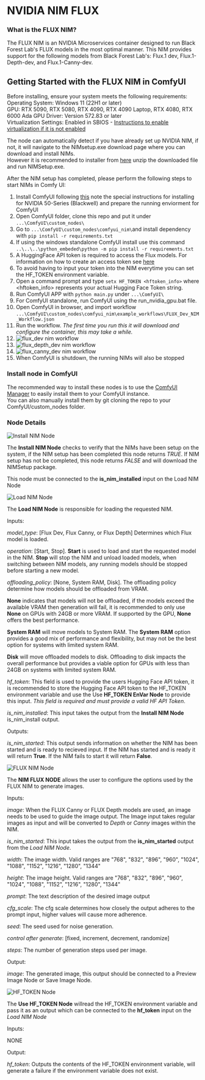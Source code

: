 # NVIDIA NIM FLUX

### What is the FLUX NIM?

The FLUX NIM is an NVIDIA Microservices container designed to run Black Forest Lab's FLUX models in the most optimal manner. This NIM provides support for the following models from Black Forest Lab's:  Flux.1 dev, Flux.1-Depth-dev, and Flux.1-Canny-dev. 

## Getting Started with the FLUX NIM in ComfyUI

Before installing, ensure your system meets the following requirements:  
Operating System: Windows 11 (22H1 or later)  
GPU: RTX 5090, RTX 5080, RTX 4090, RTX 4090 Laptop, RTX 4080, RTX 6000 Ada 
GPU Driver: Version 572.83 or later  
Virtualization Settings: Enabled in SBIOS - [Instructions to enable virtualization if it is not enabled](https://support.microsoft.com/en-gb/windows/enable-virtualization-on-windows-c5578302-6e43-4b4b-a449-8ced115f58e1)


The node can automatically detect if you have already set up NVIDIA NIM, if not, it will navigate to the NIMsetup.exe download page where you can download and install NIMs.  
However it is recommended to installer from [here](https://assets.ngc.nvidia.com/products/api-catalog/rtx/NIM_Prerequisites_Installer_03052025.zip) unzip the downloaded file and run NIMSetup.exe. 

After the NIM setup has completed, please perform the following steps to start NIMs in Comfy UI:

1. Install ComfyUI following [this](https://github.com/comfyanonymous/ComfyUI?tab=readme-ov-file#installing) note the special instructions for installing for NVIDIA 50-Series (Blackwell) and prepare the running enviorment for ComfyUI
2. Open ComfyUI folder, clone this repo and put it under `...\ComfyUI\custom_nodes\`
3. Go to `...\ComfyUI\custom_nodes\comfyui_nim\`and install dependency with `pip install -r requirements.txt`
4. If using the windows standalone ComfyUI install use this command `..\..\..\python_embeded\python -m pip install -r requirements.txt`
5. A HuggingFace API token is required to access the Flux models. For information on how to create an access token see [here](https://huggingface.co/docs/hub/en/security-tokens)
6. To avoid having to input your token into the NIM everytime you can set the HF_TOKEN environment variable.
7. Open a command prompt and type `setx HF_TOKEN <hftoken_info>` where <hftoken_info> represents your actual Hugging Face Token string.
8. Run ComfyUI APP with `python main.py` under `...\ComfyUI\`
9. For ComfyUI standalone, run ComfyUI using the run_nvidia_gpu.bat file. 
10. Open ComfyUI in browser, and import workflow `...\ComfyUI\custom_nodes\comfyui_nim\example_workflows\FLUX_Dev_NIM_Workflow.json`
11. Run the workflow. *The first time you run this it will download and configure the container, this may take a while.*
12. ![flux_dev nim workflow](assets/Flux.1_dev_NIM.png)
13. ![flux_depth_dev nim workflow](assets/Flux.1_depth_dev_NIM.png)
14. ![flux_canny_dev nim workflow](assets/Flux.1_canny_dev_NIM.png) 
15. When ComfyUI is shutdown, the running NIMs will also be stopped  

### Install node in ComfyUI
The recommended way to install these nodes is to use the [ComfyUI Manager](https://github.com/ltdrdata/ComfyUI-Manager) to easily install them to your ComfyUI instance.  
You can also manually install them by git cloning the repo to your ComfyUI/custom_nodes folder.


### Node Details
![Install NIM Node](assets/Install_NIM_Node.png)

The **Install NIM Node** checks to verify that the NIMs have been setup on the system, if the NIM setup has been completed this node returns *TRUE*. If NIM setup has not be completed, this node returns *FALSE* and will download the NIMSetup package.

This node must be connected to the **is_nim_installed** input on the Load NIM Node

![Load NIM Node](assets/Load_NIM_Node.png)

The **Load NIM Node** is responsible for loading the requested NIM. 

Inputs:

*model_type*: [Flux Dev, Flux Canny, or Flux Depth] Determines which Flux model is loaded.

*operation*: [Start, Stop]. **Start** is used to load and start the requested model in the NIM.  **Stop** will stop the NIM and unload loaded models, when switching between NIM models, any running models should be stopped before starting a new model.

*offloading_policy*: [None, System RAM, Disk]. The offloading policy determine how models should be offloaded from VRAM.

**None** indicates that models will not be offloaded, if the models exceed the available VRAM then generation will fail, it is recommended to only use **None** on GPUs with 24GB or more VRAM. If supported by the GPU, **None** offers the best performance.

**System RAM** will move models to System RAM. The **System RAM** option provides a good mix of performance and flexibility, but may not be the best option for systems with limited system RAM.

**Disk** will move offloaded models to disk. Offloading to disk impacts the overall performance but provides a viable option for GPUs with less than 24GB on systems with limited system RAM.

*hf_token*: This field is used to provide the users Hugging Face API token, it is recommended to store the Hugging Face API token to the HF_TOKEN environment variable and use the Use **HF_TOKEN EnVar Node** to provide this input. *This field is required and must provide a valid HF API Token*.

*is_nim_installed*: This input takes the output from the **Install NIM Node** is_nim_install output.

Outputs:

*is_nim_started*: This output sends information on whether the NIM has been started and is ready to recieved input. If the NIM has started and is ready it will return **True**. If the NIM fails to start it will return **False**.

![FLUX NIM Node](assets/Flux_NIM_Node.png)

The **NIM FLUX NODE** allows the user to configure the options used by the FLUX NIM to generate images.

Inputs:

*image*: When the FLUX Canny or FLUX Depth models are used, an image needs to be used to guide the image output. The Image input takes regular images as input and will be converted to *Depth* or *Canny* images within the NIM. 

*is_nim_started*: This input takes the output from the **is_nim_started** output from the *Load NIM Node*.

*width*: The image width. Valid ranges are "768", "832", "896", "960", "1024", "1088", "1152", "1216", "1280", "1344"

*height*: The image height. Valid ranges are "768", "832", "896", "960", "1024", "1088", "1152", "1216", "1280", "1344"

*prompt*: The text description of the desired image output

*cfg_scale*: The cfg scale determines how closely the output adheres to the prompt input, higher values will cause more adherence. 

*seed*: The seed used for noise generation.

*control after generate*: [fixed, increment, decrement, randomize]

*steps*: The number of generation steps used per image.

Output:

*image*: The generated image, this output should be connected to a Preview Image Node or Save Image Node.

![HF_TOKEN Node](assets/HF_TOKEN_Node.png)

The **Use HF_TOKEN Node** willread the HF_TOKEN environment variable and pass it as an output which can be connected to the **hf_token** input on the *Load NIM Node*

Inputs:

NONE

Output:

*hf_token*: Outputs the contents of the HF_TOKEN environment variable, will generate a failure if the environment variable does not exist.
